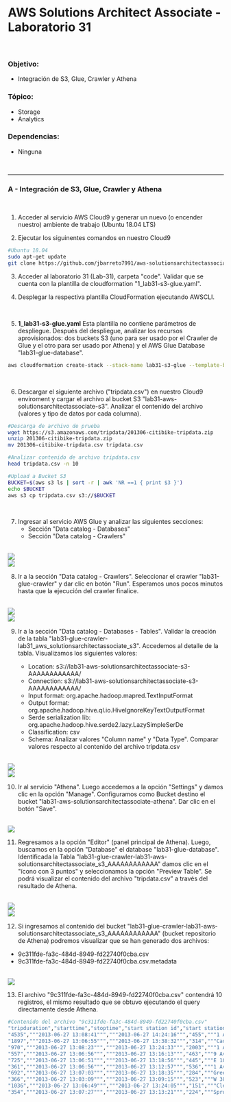 # AWS Solutions Architect Associate - Laboratorio 31

<br>

### Objetivo: 
* Integración de S3, Glue, Crawler y Athena

### Tópico:
* Storage
* Analytics

### Dependencias:
* Ninguna

<br>


---

### A - Integración de S3, Glue, Crawler y Athena

<br>

1. Acceder al servicio AWS Cloud9 y generar un nuevo (o encender nuestro) ambiente de trabajo (Ubuntu 18.04 LTS)

2. Ejecutar los siguinentes comandos en nuestro Cloud9

```bash
#Ubuntu 18.04
sudo apt-get update
git clone https://github.com/jbarreto7991/aws-solutionsarchitectassociate.git
```

3. Acceder al laboratorio 31 (Lab-31), carpeta "code". Validar que se cuenta con la plantilla de cloudformation "1_lab31-s3-glue.yaml".

4. Desplegar la respectiva plantilla CloudFormation ejecutando AWSCLI.

<br>

5. **1_lab31-s3-glue.yaml** Esta plantilla no contiene parámetros de despliegue. Después del despliegue, analizar los recursos aprovisionados: dos buckets S3 (uno para ser usado por el Crawler de Glue y el otro para ser usado por Athena) y el AWS Glue Database "lab31-glue-database".

```bash
aws cloudformation create-stack --stack-name lab31-s3-glue --template-body file://~/environment/aws-solutionsarchitectassociate/Lab-31/code/1_lab31-s3-glue.yaml 
```

<br>

6. Descargar el siguiente archivo ("tripdata.csv") en nuestro Cloud9 enviroment y cargar el archivo al bucket S3 "lab31-aws-solutionsarchitectassociate-s3". Analizar el contenido del archivo (valores y tipo de datos por cada columna).

```bash
#Descarga de archivo de prueba
wget https://s3.amazonaws.com/tripdata/201306-citibike-tripdata.zip
unzip 201306-citibike-tripdata.zip
mv 201306-citibike-tripdata.csv tripdata.csv

#Analizar contenido de archivo tripdata.csv
head tripdata.csv -n 10

#Upload a Bucket S3
BUCKET=$(aws s3 ls | sort -r | awk 'NR ==1 { print $3 }')
echo $BUCKET
aws s3 cp tripdata.csv s3://$BUCKET
```

<br>

7. Ingresar al servicio AWS Glue y analizar las siguientes secciones:
    * Sección "Data catalog - Databases"
    * Sección "Data catalog - Crawlers"

<br>

<img src="images/Lab31_01.jpg">

<br>

<img src="images/Lab31_02.jpg">

<br>

8. Ir a la sección "Data catalog - Crawlers". Seleccionar el crawler "lab31-glue-crawler" y dar clic en botón "Run". Esperamos unos pocos minutos hasta que la ejecución del crawler finalice.

<br>

<img src="images/Lab31_03.jpg">

<br>

<img src="images/Lab31_04.jpg">

<br>


9. Ir a la sección  "Data catalog - Databases - Tables". Validar la creación de la tabla "lab31-glue-crawler-lab31_aws_solutionsarchitectassociate_s3". Accedemos al detalle de la tabla. Visualizamos los siguientes valores:

    * Location: s3://lab31-aws-solutionsarchitectassociate-s3-AAAAAAAAAAAA/
    * Connection: s3://lab31-aws-solutionsarchitectassociate-s3-AAAAAAAAAAAA/
    * Input format: org.apache.hadoop.mapred.TextInputFormat
    * Output format: org.apache.hadoop.hive.ql.io.HiveIgnoreKeyTextOutputFormat
    * Serde serialization lib: org.apache.hadoop.hive.serde2.lazy.LazySimpleSerDe
    * Classification: csv
    * Schema: Analizar valores "Column name" y "Data Type". Comparar valores respecto al contenido del archivo tripdata.csv


<br>

<img src="images/Lab31_05.jpg">

<br>

<img src="images/Lab31_06.jpg">

<br>

10. Ir al servicio "Athena". Luego accedemos a la opción "Settings" y damos clic en la opción "Manage". Configuramos como Bucket destino el bucket "lab31-aws-solutionsarchitectassociate-athena". Dar clic en el botón "Save".

<br>

<img src="images/Lab31_07.jpg">

<br>

11. Regresamos a la opción "Editor" (panel principal de Athena). Luego, buscamos en la opción "Database" el database "lab31-glue-database". Identificada la Tabla "lab31-glue-crawler-lab31-aws-solutionsarchitectassociate_s3_AAAAAAAAAAAA" damos clic en el "ícono con 3 puntos" y seleccionamos la opción "Preview Table". Se podrá visualizar el contenido del archivo "tripdata.csv" a través del resultado de Athena.

<br>

<img src="images/Lab31_08.jpg">

<br>

<img src="images/Lab31_09.jpg">

<br>

12. Si ingresamos al contenido del bucket "lab31-glue-crawler-lab31-aws-solutionsarchitectassociate_s3_AAAAAAAAAAAA" (bucket repositorio de Athena) podremos visualizar que se han generado dos archivos:
 * 9c311fde-fa3c-484d-8949-fd22740f0cba.csv
 * 9c311fde-fa3c-484d-8949-fd22740f0cba.csv.metadata

<br>

<img src="images/Lab31_10.jpg">

<br>

13. El archivo "9c311fde-fa3c-484d-8949-fd22740f0cba.csv" contendrá 10 registros, el mismo resultado que se obtuvo ejecutando el query directamente desde Athena.

```bash
#Contenido del archivo "9c311fde-fa3c-484d-8949-fd22740f0cba.csv"
"tripduration","starttime","stoptime","start station id","start station name","start station latitude","start station longitude","end station id","end station name","end station latitude","end station longitude","bikeid","usertype","birth year","gender"
"4535","""2013-06-27 13:08:41""","""2013-06-27 14:24:16""","455","""1 Ave & E 44 St""","40.75001986","-73.96905301","528","""2 Ave & E 31 St""","40.74290902","-73.97706058","20360","""Customer""",,"0"
"1897","""2013-06-27 13:06:55""","""2013-06-27 13:38:32""","314","""Cadman Plaza West & Montague St""","40.69383","-73.990539","459","""W 20 St & 11 Ave""","40.746745","-74.007756","15118","""Customer""",,"0"
"970","""2013-06-27 13:08:23""","""2013-06-27 13:24:33""","2003","""1 Ave & E 18 St""","40.733812191966315","-73.98054420948029","267","""Broadway & W 36 St""","40.75097711","-73.98765428","16001","""Customer""",,"0"
"557","""2013-06-27 13:06:56""","""2013-06-27 13:16:13""","463","""9 Ave & W 16 St""","40.74206539","-74.00443172","314","""Cadman Plaza West & Montague St""","40.69383","-73.990539","15179","""Customer""",,"0"
"725","""2013-06-27 13:06:51""","""2013-06-27 13:18:56""","445","""E 10 St & Avenue A""","40.72740794","-73.98142006","402","""Broadway & E 22 St""","40.7403432","-73.98955109","15555","""Customer""",,"0"
"361","""2013-06-27 13:06:56""","""2013-06-27 13:12:57""","536","""1 Ave & E 30 St""","40.74144387","-73.97536082","546","""E 30 St & Park Ave S""","40.74444921","-73.98303529","19706","""Subscriber""","1979","1"
"692","""2013-06-27 13:07:03""","""2013-06-27 13:18:35""","284","""Greenwich Ave & 8 Ave""","40.7390169121","-74.0026376103","324","""DeKalb Ave & Hudson Ave""","40.689888","-73.981013","15040","""Subscriber""","1967","1"
"366","""2013-06-27 13:03:09""","""2013-06-27 13:09:15""","523","""W 38 St & 8 Ave""","40.75466591","-73.99138152","362","""Broadway & W 37 St""","40.75172632","-73.98753523","17388","""Subscriber""","1978","1"
"1036","""2013-06-27 13:06:49""","""2013-06-27 13:24:05""","151","""Cleveland Pl & Spring St""","40.722103786686034","-73.99724900722504","326","""E 11 St & 1 Ave""","40.72953837","-73.98426726","17251","""Customer""",,"0"
"354","""2013-06-27 13:07:27""","""2013-06-27 13:13:21""","224","""Spruce St & Nassau St""","40.71146364","-74.00552427","415","""Pearl St & Hanover Square""","40.7047177","-74.00926027","16011","""Subscriber""","1985","1"

```